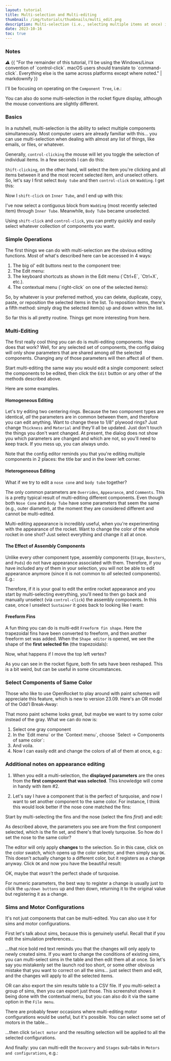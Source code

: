 ```yaml
---
layout: tutorial
title: Multi-selection and Multi-editing
thumbnail: /img/tutorials/thumbnails/multi_edit.png
description: Multi-selection (i.e., selecting multiple items at once) is pretty routine in any modern operating systems. But you might not realize some of the incredibly useful things you can do with multi-selection in OpenRocket, starting with version 22.02. This tutorial will show what’s possible.
date: 2023-10-16
toc: true
---
```


### Notes

<div class="warning-message">
    <i class="icon-warning">⚠️</i> 
    {{ "For the remainder of this tutorial, I'll be using the Windows/Linux convention of `control-click`. macOS users should translate to `command-click`. Everything else is the same across platforms except where noted." | markdownify }}
</div>

I'll be focusing on operating on the `Component Tree`, i.e.:
<script>
  addImageWithCaption('/img/tutorials/multi_edit/component_tree.png', 'Component Tree', '25%', false);
</script>

You can also do some multi-selection in the rocket figure display, although the mouse conventions are slightly different.

### Basics

In a nutshell, multi-selection is the ability to select multiple components simultaneously.  Most computer users are already familiar with this... you can use multi-selection when dealing with almost any list of things, like emails, or files, or whatever.

Generally, `control-clicking` the mouse will let you toggle the selection of individual items.  In a few seconds I can do this:
<script>
  addImageWithCaption('/img/tutorials/multi_edit/component_tree_multi_1.png', 'Multi-Selection in Component Tree', '25%', false);
</script>

`Shift-clicking`, on the other hand, will select the item you're clicking and all items between it and the most recent selected item, and unselect others.  So, let's say I first select `Body tube` and then `control-click` on `Wadding`. I get this:
<script>
  addImageWithCaption('/img/tutorials/multi_edit/component_tree_multi_2.png', 'More Multi-Selection in Component Tree', '25%', false);
</script>

Now I `shift-click` on `Inner Tube`, and I end up with this:
<script>
  addImageWithCaption('/img/tutorials/multi_edit/component_tree_multi_3.png', 'Still More Multi-Selection in Component Tree', '25%', false);
</script>

I've now select a contiguous block from `Wadding` (most recently selected item) through `Inner Tube`. Meanwhile, `Body Tube` became unselected.

Using `shift-click` and `control-click`, you can pretty quickly and easily select whatever collection of components you want.

### Simple Operations

The first things we can do with multi-selection are the obvious editing functions. Most of what's described here can be accessed in 4 ways:

<ol class="step-list">
<li markdown="1">  <!-- We want to keep markdown -->
  The big ol' edit buttons next to the component tree:
  <script>
    addImageWithCaption('/img/tutorials/multi_edit/edit_buttons.png', 'Edit Buttons', '35%', false);
  </script>
</li>

<li markdown="1">
The Edit menu:
  <script>
    addImageWithCaption('/img/tutorials/multi_edit/edit_menu.png', 'Edit Menu', '30%', false);
  </script>
</li>

<li markdown="1">
  The keyboard shortcuts as shown in the Edit menu (`Ctrl+E`, `Ctrl+X`, etc.).
</li>

<li markdown="1">
  The contextual menu (`right-click` on one of the selected items):
  <script>
    addImageWithCaption('/img/tutorials/multi_edit/contextual_menu.png', 'Contextual Menu', '35%', false);
  </script>
</li>
</ol>

So, by whatever is your preferred method, you can delete, duplicate, copy, paste, or reposition the selected items in the list.  To reposition items, there's a fifth method: simply drag the selected item(s) up and down within the list.

So far this is all pretty routine. Things get more interesting from here.

### Multi-Editing

The first really cool thing you can do is multi-editing components. How does that work? Well, for any selected set of components, the config dialog will only show parameters that are shared among *all* the selected components. Changing any of those parameters will then affect all of them.

Start multi-editing the same way you would edit a single component: select the components to be edited, then click the `Edit` button or any other of the methods described above.

Here are some examples.

#### Homogeneous Editing

Let's try editing two centering rings. Because the two component types are identical, *all* the parameters are in common between them, and therefore you can edit anything. Want to change these to 1/8" plywood rings?  Just change `Thickness` and `Material` and they'll all be updated. Just don't touch the things you don't want changed. At present, the dialog does not show you which parameters are changed and which are not, so you'll need to keep track. If you mess up, you can always undo.
<script>
  addImageWithCaption('/img/tutorials/multi_edit/homogenous.png', 'Editing Two Centering Rings', '70%', false);
</script>

Note that the config editor reminds you that you're editing multiple components in 2 places: the title bar and in the lower left corner.

#### Heterogeneous Editing

What if we try to edit a `nose cone` and `body tube` together?
<script>
  addImageWithCaption('/img/tutorials/multi_edit/heterogeneous.png', 'Multi-editing a Nose Cone and Body Tube', '70%', false);
</script>

The only common parameters are `Overrides`, `Appearance`, and `Comments`. This is a pretty typical result of multi-editing different components. Even though both `Nose Cone` and `Body Tube` have some parameters that seem the same (e.g., outer diameter), at the moment they are considered different and cannot be multi-edited.

Multi-editing appearance is incredibly useful, when you're experimenting with the appearance of the rocket. Want to change the color of the whole rocket in one shot? Just select everything and change it all at once.

#### The Effect of Assembly Components

Unlike every other component type, assembly components (`Stage`, `Boosters`, and `Pods`) do not have appearance associated with them.  Therefore, if you have included any of them in your selection, you will not be able to edit appearance anymore (since it is not common to *all* selected components). E.g.:
<script>
  addImageWithCaption('/img/tutorials/multi_edit/assembly_components.png', 'Multi-editing with Assembly Components', '55%', false);
</script>

Therefore, if it is your goal to edit the entire rocket appearance and you start by multi-selecting everything, you'll need to then go back and manually unselect (via `control-click`) the assembly components.  In this case, once I unselect `Sustainer` it goes back to looking like I want:
<script>
  addImageWithCaption('/img/tutorials/multi_edit/exclude_assembly_components.png', 'Excluding Assembly Components', '55%', false);
</script>

#### Freeform Fins

A fun thing you can do is multi-edit `Freeform fin shape`.  Here the trapezoidal fins have been converted to freeform, and then another freeform set was added. When the `Shape editor` is opened, we see the shape of the **first selected fin** (the trapezoidals):

<script>
  addImageWithCaption('/img/tutorials/multi_edit/freeform_1.png', 'Multi-editing Freeform Fin Shape', '60%', false);
</script>

Now, what happens if I move the top left vertex?
<!-- TODO: change this to animation -->
<script>
  addImageWithCaption('/img/tutorials/multi_edit/freeform_2.png', 'Moving a Vertex', '60%', false);
</script>

As you can see in the rocket figure, both fin sets have been reshaped. This is a bit weird, but can be useful in some circumstances.

### Select Components of Same Color

Those who like to use OpenRocket to play around with paint schemes will appreciate this feature, which is new to version 23.09.  Here's an OR model of the Odd'l Break-Away:
<script>
  addImageWithCaption('/img/tutorials/multi_edit/select_same_color_1.png', 'Break-Away Model', '55%', false);
</script>

That mono paint scheme looks great, but maybe we want to try some color instead of the gray. What we can do now is:

<ol class="step-list">
<li markdown="1">  <!-- We want to keep markdown -->
  Select one gray component
  <script>
    addImageWithCaption('/img/tutorials/multi_edit/select_same_color_2.png', 'Select One Gray Component', '55%', false);
  </script>
</li>

<li markdown="1">
  In the `Edit menu` or the `Context menu`, choose `Select -> Components of same color`:
  <script>
    addImageWithCaption('/img/tutorials/multi_edit/select_same_color_3.png', 'Select Components of Same Color', '55%', false);
  </script>
</li>

<li markdown="1">
  And voila.
  <script>
    addImageWithCaption('/img/tutorials/multi_edit/select_same_color_4.png', 'Selected All Gray Components', '55%', false);
  </script>
</li>

<li markdown="1">
  Now I can easily edit and change the colors of all of them at once, e.g.:
  <script>
    addImageWithCaption('/img/tutorials/multi_edit/select_same_color_5.png', 'Change Color of All Gray Components', '55%', false);
  </script>
</li>
</ol>

### Additional notes on appearance editing

1. When you edit a multi-selection, the **displayed parameters** are the ones from the **first component that was selected**.  This knowledge will come in handy with item #2.

2. Let's say I have a component that is the perfect of turquoise, and now I want to set another component to the same color.  For instance, I think this would look better if the nose cone matched the fins:

<script>
  addImageWithCaption('/img/tutorials/multi_edit/color_match_1.png', 'Turquoise Fins as Target Color for other Components', '55%', false);
</script>

Start by multi-selecting the fins and the nose (select the fins *first*) and edit:

<script>
  addImageWithCaption('/img/tutorials/multi_edit/color_match_2.png', 'Multi-edit the Fins and Nose Cone', '55%', false);
</script>

As described above, the parameters you see are from the first component selected, which is the fin set, and there's that lovely turquoise. So how do I set the nose to the same color?

The editor will only apply **changes** to the selection.  So in this case, click on the color swatch, which opens up the color selector, and then simply say `OK`.  This doesn't actually change to a different color, but it registers as a change anyway. Click `OK` and now you have the beautiful result:

<script>
  addImageWithCaption('/img/tutorials/multi_edit/color_match_3.png', 'Nose Cone Color Set to Match Fins', '55%', false);
</script>

OK, maybe that *wasn't* the perfect shade of turquoise.

For numeric parameters, the best way to register a change is usually just to click the `up/down buttons` up and then down, returning it to the original value but registering it as a change.

### Sims and Motor Configurations

It's not just components that can be multi-edited. You can also use it for sims and motor configurations.

First let's talk about sims, because this is genuinely useful. Recall that if you edit the simulation preferences...

<script>
  addImageWithCaption('/img/tutorials/multi_edit/sim_preferences.png', 'Simulation Preferences', '55%', false);
</script>

...that nice bold red text reminds you that the changes will only apply to newly created sims. If you want to change the conditions of existing sims, you can multi-select sims in the table and then edit them all at once. So let's say you mistakenly set the launch rod too short, or some other obvious mistake that you want to correct on all the sims... just select them and edit, and the changes will apply to all the selected items.

OR can also export the sim results table to a CSV file.  If you multi-select a group of sims, then you can export just those. This screenshot shows it being done with the contextual menu, but you can also do it via the same option in the `File menu`.

<script>
  addImageWithCaption('/img/tutorials/multi_edit/export_csv.png', 'Export sim results to CSV file', '60%', false);
</script>

There are probably fewer occasions where multi-editing motor configurations would be useful, but it's possible.  You can select some set of motors in the table...

<script>
  addImageWithCaption('/img/tutorials/multi_edit/motors.png', 'Multi-selection of Motors', '60%', false);
</script>

...then click `Select motor` and the resulting selection will be applied to all the selected configurations.

And finally: you can multi-edit the `Recovery` and `Stages` sub-tabs in `Motors and configurations`, e.g.:

<script>
  addImageWithCaption('/img/tutorials/multi_edit/recovery_and_stages.png', 'Multi-Editing Recover and Stages', '55%', false);
</script>
